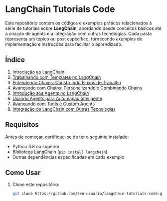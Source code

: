 # LangChain Tutorials Code

Este repositório contém os códigos e exemplos práticos relacionados à série de tutoriais sobre **LangChain**, abordando desde conceitos básicos até a criação de agents e a integração com outras tecnologias. Cada pasta representa um tópico ou post específico, fornecendo exemplos de implementação e instruções para facilitar o aprendizado.

## Índice

1. [Introdução ao LangChain](./1-introducao-ao-langchain/)
2. [Trabalhando com Templates no LangChain](./2-trabalhando-com-templates/)
3. [Entendendo Chains: Construindo Fluxos de Trabalho](./3-entendendo-chains/)
4. [Avançando com Chains: Personalizando e Combinando Chains](./4-avancando-com-chains/)
5. [Introdução aos Agents no LangChain](./5-introducao-aos-agents/)
6. [Usando Agents para Automação Inteligente](./6-usando-agents-para-automacao/)
7. [Avançando com Tools e Custom Agents](./7-avancando-com-tools-agents/)
8. [Integração de LangChain com Outras Tecnologias](./8-integracao-com-outras-tecnologias/)

## Requisitos

Antes de começar, certifique-se de ter o seguinte instalado:

- Python 3.8 ou superior
- Biblioteca LangChain (`pip install langchain`)
- Outras dependências especificadas em cada exemplo

## Como Usar

1. Clone este repositório:
   ```bash
   git clone https://github.com/seu-usuario/langchain-tutorials-code.git
